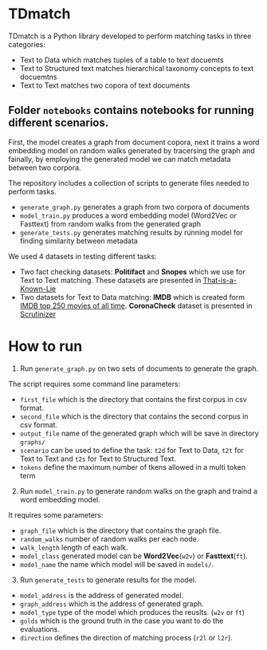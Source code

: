 # TDmatch

TDmatch is a Python library developed to perform matching tasks in three categories:
 * Text to Data which matches tuples of a table to text docuemts
 * Text to Structured text matches hierarchical taxonomy concepts to text docuemtns
 * Text to Text matches two copora of text documents


## Folder `notebooks` contains notebooks for running different scenarios. 

First, the model creates a graph from document copora, next it trains a word embedding model on random walks generated by tracersing the graph and fainally, by employing the generated model we can match metadata between two corpora.


The repository includes a collection of scripts to generate files needed to perform tasks.
 * `generate_graph.py` generates a graph from two corpora of documents
 * `model_train.py` produces a word embedding model (Word2Vec or Fasttext) from random walks from the generated graph
 * `generate_tests.py` generates matching results by running model for finding similarity between metadata 

We used 4 datasets in testing different tasks:
 * Two fact checking datasets: **Politifact** and **Snopes** which we use for Text to Text matching. These datasets are presented in [That-is-a-Known-Lie](https://github.com/sshaar/That-is-a-Known-Lie)
 * Two datasets for Text to Data matching: **IMDB** which is created form  [IMDB top 250 movies of all time](https://www.imdb.com/search/title/?groups=top_250&sort=user_rating,desc&view=simple). **CoronaCheck** dataset is presented in [Scrutinizer](https://github.com/geokaragiannis/statchecker)


# How to run
1. Run `generate_graph.py` on two sets of documents to generate the graph.

The script requires some command line parameters:
 * `first_file` which is the directory that contains the first corpus in csv format.
 * `second_file` which is the directory that contains the second corpus in csv format.
 * `output_file` name of the generated graph which will be save in directory `graphs/`
 * `scenario` can be used to define the task: `t2d` for Text to Data, `t2t` for Text to Text and `t2s` for Text to Structured Text.
 * `tokens` define the maximum number of tkens allowed in a multi token term

2. Run `model_train.py` to generate random walks on the graph and traind a word embedding model.

It requires some parameters:
 * `graph_file` which is the directory that contains the graph file.
 * `random_walks` number of random walks per each node.
 * `walk_length` length of each walk.
 * `model_class` generated model can be **Word2Vec**(`w2v`) or **Fasttext**(`ft`). 
 * `model_name` the name which model will be saved in `models/`.


3. Run `generate_tests` to generate results for the model. 
 * `model_address` is the address of generated model.
 * `graph_address` which is the address of generated graph.
 * `model_type` type of the model which produces the reuslts. (`w2v` or `ft`) 
 * `golds` which is the ground truth in the case you want to do the evaluations.
 * `direction` defines the direction of matching process (`r2l` or `l2r`).
